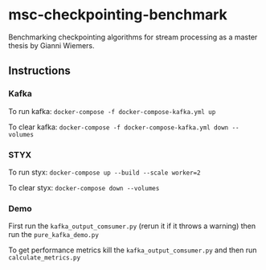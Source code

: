 # msc-checkpointing-benchmark
Benchmarking checkpointing algorithms for stream processing as a master thesis by Gianni Wiemers.

## Instructions

### Kafka

To run kafka: `docker-compose -f docker-compose-kafka.yml up`

To clear kafka: `docker-compose -f docker-compose-kafka.yml down --volumes`

### STYX

To run styx: `docker-compose up --build --scale worker=2`

To clear styx: `docker-compose down --volumes`


### Demo

First run the `kafka_output_comsumer.py` (rerun it if it throws a warning) then run the `pure_kafka_demo.py`

To get performance metrics kill the `kafka_output_comsumer.py` and then run `calculate_metrics.py`
